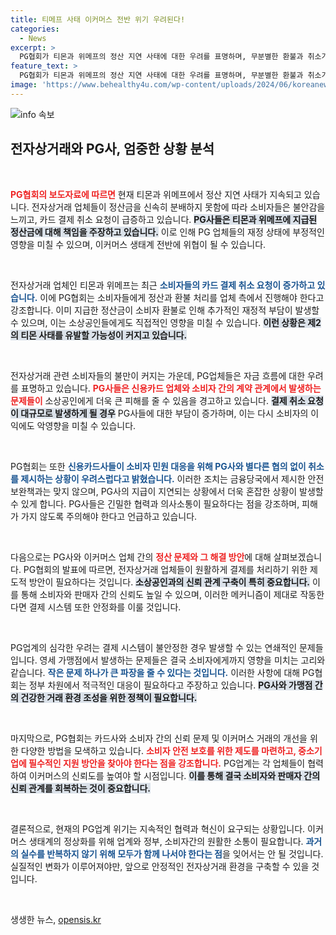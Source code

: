 ```yaml
---
title: 티메프 사태 이커머스 전반 위기 우려된다!
categories:
  - News
excerpt: >
  PG협회가 티몬과 위메프의 정산 지연 사태에 대한 우려를 표명하며, 무분별한 환불과 취소가 전자상거래 생태계를 위협한다 경고했다. 소비자들의 카드취소 요청 급증 속, PG사들의 지급능력에 심각한 영향이 우려된다.
feature_text: >
  PG협회가 티몬과 위메프의 정산 지연 사태에 대한 우려를 표명하며, 무분별한 환불과 취소가 전자상거래 생태계를 위협한다 경고했다. 소비자들의 카드취소 요청 급증 속, PG사들의 지급능력에 심각한 영향이 우려된다.
image: 'https://www.behealthy4u.com/wp-content/uploads/2024/06/koreanews.jpg'
---
```


<p><img src="https://www.behealthy4u.com/wp-content/uploads/2024/06/koreanews.jpg" alt="info 속보" /></p>

<h2 data-ke-size="size26">전자상거래와 PG사, 엄중한 상황 분석</h2>

<p data-ke-size="size16">&nbsp;</p>

<p><b><span style="color: #ee2323;">PG협회의 보도자료에 따르면</span></b> 현재 티몬과 위메프에서 정산 지연 사태가 지속되고 있습니다. 전자상거래 업체들이 정산금을 신속히 분배하지 못함에 따라 소비자들은 불안감을 느끼고, 카드 결제 취소 요청이 급증하고 있습니다. <b><span style="background-color: #21538527;">PG사들은 티몬과 위메프에 지급된 정산금에 대해 책임을 주장하고 있습니다.</span></b> 이로 인해 PG 업체들의 재정 상태에 부정적인 영향을 미칠 수 있으며, 이커머스 생태계 전반에 위협이 될 수 있습니다.</p>

<p data-ke-size="size16">&nbsp;</p>

<p>전자상거래 업체인 티몬과 위메프는 최근 <b><span style="color: #1a5490;">소비자들의 카드 결제 취소 요청이 증가하고 있습니다.</span></b> 이에 PG협회는 소비자들에게 정산과 환불 처리를 업체 측에서 진행해야 한다고 강조합니다. 이미 지급한 정산금이 소비자 환불로 인해 추가적인 재정적 부담이 발생할 수 있으며, 이는 소상공인들에게도 직접적인 영향을 미칠 수 있습니다. <b><span style="background-color: #21538527;">이런 상황은 제2의 티몬 사태를 유발할 가능성이 커지고 있습니다.</span></b></p>

<p data-ke-size="size16">&nbsp;</p>

<p>전자상거래 관련 소비자들의 불만이 커지는 가운데, PG업체들은 자금 흐름에 대한 우려를 표명하고 있습니다. <b><span style="color: #ee2323;">PG사들은 신용카드 업체와 소비자 간의 계약 관계에서 발생하는 문제들이</span></b> 소상공인에게 더욱 큰 피해를 줄 수 있음을 경고하고 있습니다. <b><span style="background-color: #21538527;">결제 취소 요청이 대규모로 발생하게 될 경우</span></b> PG사들에 대한 부담이 증가하며, 이는 다시 소비자의 이익에도 악영향을 미칠 수 있습니다.</p>

<p data-ke-size="size16">&nbsp;</p>

<p>PG협회는 또한 <b><span style="color: #1a5490;">신용카드사들이 소비자 민원 대응을 위해 PG사와 별다른 협의 없이 취소를 제시하는 상황이 우려스럽다고 밝혔습니다.</span></b> 이러한 조치는 금융당국에서 제시한 안전 보완책과는 맞지 않으며, PG사의 지급이 지연되는 상황에서 더욱 혼잡한 상황이 발생할 수 있게 합니다. PG사들은 긴밀한 협력과 의사소통이 필요하다는 점을 강조하며, 피해가 가지 않도록 주의해야 한다고 언급하고 있습니다.</p>

<p data-ke-size="size16">&nbsp;</p>

<p>다음으로는 PG사와 이커머스 업체 간의 <b><span style="color: #ee2323;">정산 문제와 그 해결 방안</span></b>에 대해 살펴보겠습니다. PG협회의 발표에 따르면, 전자상거래 업체들이 원활하게 결제를 처리하기 위한 제도적 방안이 필요하다는 것입니다. <b><span style="background-color: #21538527;">소상공인과의 신뢰 관계 구축이 특히 중요합니다.</span></b> 이를 통해 소비자와 판매자 간의 신뢰도 높일 수 있으며, 이러한 메커니즘이 제대로 작동한다면 결제 시스템 또한 안정화를 이룰 것입니다.</p>

<p data-ke-size="size16">&nbsp;</p>

<p>PG업계의 심각한 우려는 결제 시스템이 불안정한 경우 발생할 수 있는 연쇄적인 문제들입니다. 영세 가맹점에서 발생하는 문제들은 결국 소비자에게까지 영향을 미치는 고리와 같습니다. <b><span style="color: #1a5490;">작은 문제 하나가 큰 파장을 줄 수 있다는 것입니다.</span></b> 이러한 사항에 대해 PG협회는 정부 차원에서 적극적인 대응이 필요하다고 주장하고 있습니다. <b><span style="background-color: #21538527;">PG사와 가맹점 간의 건강한 거래 환경 조성을 위한 정책이 필요합니다.</span></b></p>

<p data-ke-size="size16">&nbsp;</p>

<p>마지막으로, PG협회는 카드사와 소비자 간의 신뢰 문제 및 이커머스 거래의 개선을 위한 다양한 방법을 모색하고 있습니다. <b><span style="color: #ee2323;">소비자 안전 보호를 위한 제도를 마련하고, 중소기업에 필수적인 지원 방안을 찾아야 한다는 점을 강조합니다.</span></b> PG업계는 각 업체들이 협력하여 이커머스의 신뢰도를 높여야 할 시점입니다. <b><span style="background-color: #21538527;">이를 통해 결국 소비자와 판매자 간의 신뢰 관계를 회복하는 것이 중요합니다.</span></b></p>

<p data-ke-size="size16">&nbsp;</p>

<p>결론적으로, 현재의 PG업계 위기는 지속적인 협력과 혁신이 요구되는 상황입니다. 이커머스 생태계의 정상화를 위해 업계와 정부, 소비자간의 원활한 소통이 필요합니다. <b><span style="color: #1a5490;">과거의 실수를 반복하지 않기 위해 모두가 함께 나서야 한다는 점</span></b>을 잊어서는 안 될 것입니다. 실질적인 변화가 이루어져야만, 앞으로 안정적인 전자상거래 환경을 구축할 수 있을 것입니다. </p>

<p data-ke-size="size16">&nbsp;</p>
생생한 뉴스, <a href="https://opensis.kr" rel="dofollow">opensis.kr</a>


